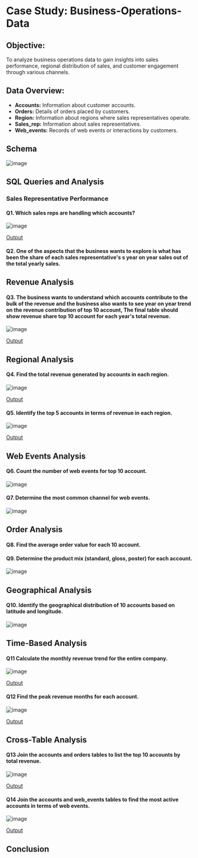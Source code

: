 # Case Study: Business-Operations-Data
## Objective:
To analyze business operations data to gain insights into sales performance, regional distribution of sales, and customer engagement through various channels.
## Data Overview:
- **Accounts:** Information about customer accounts.
- **Orders:** Details of orders placed by customers.
- **Region:** Information about regions where sales representatives operate.
- **Sales_rep:** Information about sales representatives.
- **Web_events:** Records of web events or interactions by customers.
  
## Schema
![image](https://github.com/Niharika-yadav/Business-Operations-Data/assets/160738276/6090d0d8-019b-4aa7-a73f-7d20979f5f29)

## SQL Queries and Analysis

### Sales Representative Performance
#### Q1. Which sales reps are handling which accounts?
![image](https://github.com/Niharika-yadav/Business-Operations-Data/assets/160738276/908c7de0-a4a1-4da4-a5ce-1416194baead)

[Output](https://tinyurl.com/IOutput1)

#### Q2. One of the aspects that  the business wants to explore is what has been the share of each sales representative's s year on year sales out of the total yearly sales.


## Revenue Analysis 
#### Q3. The business wants to understand which accounts contribute to the bulk of the revenue and the business also wants to see year on year trend on the revenue contribution of top 10 account, The final table should show revenue share top 10 account for each year's total revenue.
![image](https://github.com/Niharika-yadav/Business-Operations-Data/assets/160738276/921977cd-6118-4c9a-a92b-29bdadf17dad)

[Output](https://github.com/Niharika-yadav/Business-Operations-Data/blob/95650bf3941bce5a3b09a6e6ef3b885b132a20ae/Output/Output%203.png)

## Regional Analysis
#### Q4. Find the total revenue generated by accounts in each region.
![image](https://github.com/Niharika-yadav/Business-Operations-Data/assets/160738276/59029991-08fb-48e6-837c-39b9d0c8ff94)

[Output](https://github.com/Niharika-yadav/Business-Operations-Data/blob/633829af9b2b212ab2ae6d1cdcf00c216df3c916/Output/Output%204.png)

#### Q5. Identify the top 5 accounts in terms of revenue in each region.
![image](https://github.com/Niharika-yadav/Business-Operations-Data/assets/160738276/c228f046-e4dc-4d6a-9159-bcecbefd0e68)

[Output](https://github.com/Niharika-yadav/Business-Operations-Data/blob/a7b1ac95ff984d32e7427b6be2e3ee7eef6a5f54/Output/Output%205.png)

## Web Events Analysis
#### Q6. Count the number of web events for top 10 account.
![image](https://github.com/Niharika-yadav/Business-Operations-Data/assets/160738276/0557e0ec-d4ba-4fc5-940d-24b6c4e110db)

#### Q7. Determine the most common channel for web events.
![image](https://github.com/Niharika-yadav/Business-Operations-Data/assets/160738276/73d28c04-b7e4-47aa-8ac7-339d45d5d5c6)

## Order Analysis
#### Q8. Find the average order value for each 10 account.



#### Q9. Determine the product mix (standard, gloss, poster) for each account.
![image](https://github.com/Niharika-yadav/Business-Operations-Data/assets/160738276/8902188c-4d94-4a76-abf8-88c613feca8d)

## Geographical Analysis
#### Q10. Identify the geographical distribution of 10 accounts based on latitude and longitude.
![image](https://github.com/Niharika-yadav/Business-Operations-Data/assets/160738276/fb9f2d76-3313-43a0-bc18-9620f04b5d7f)

## Time-Based Analysis
#### Q11 Calculate the monthly revenue trend for the entire company.
![image](https://github.com/Niharika-yadav/Business-Operations-Data/assets/160738276/dd373e9d-2da3-4368-b07e-c831728943f4)

[Output](https://github.com/Niharika-yadav/Business-Operations-Data/blob/9bc92b28cdba1a0bfe58321173d316b4e8560eb1/Output/Output11.png)

#### Q12 Find the peak revenue months for each account.
![image](https://github.com/Niharika-yadav/Business-Operations-Data/assets/160738276/9d3a3f16-92fe-4f96-b2ca-56aec15ad87e)

[Output](https://github.com/Niharika-yadav/Business-Operations-Data/blob/bcd493a4ef794ae01fca0a9b91b58d0d4bcba5a0/Output/Output%2012.png)

## Cross-Table Analysis
#### Q13 Join the accounts and orders tables to list the top 10 accounts by total revenue.
![image](https://github.com/Niharika-yadav/Business-Operations-Data/assets/160738276/f6a92e81-4ca3-4cd2-912a-89961fec890f)

[Output](https://github.com/Niharika-yadav/Business-Operations-Data/blob/b836bebbfd3064aee572091dd1ac4f47089675d4/Output/Output%2013.png)

#### Q14 Join the accounts and web_events tables to find the most active accounts in terms of web events.
![image](https://github.com/Niharika-yadav/Business-Operations-Data/assets/160738276/3c70dffd-6cb4-4429-bb0f-c65947e6ae27)

[Output](https://github.com/Niharika-yadav/Business-Operations-Data/blob/0cb81d5fae4be07a5c3d85d98a4afcf47f2bb302/Output/Output%2014.png)

## Conclusion






